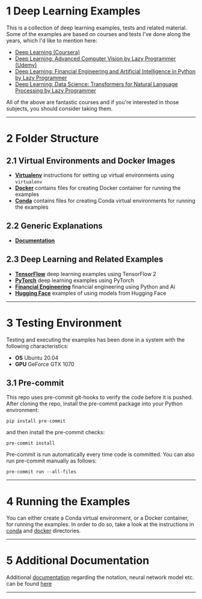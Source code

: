 # 1 Deep Learning Examples

This is a collection of deep learning examples, tests and related material. Some of the examples are based on courses and tests I've done
along the years, which I'd like to mention here:

* [Deep Learning (Coursera)](https://www.coursera.org/specializations/deep-learning?)
* [Deep Learning: Advanced Computer Vision by Lazy Programmer (Udemy)](https://www.udemy.com/course/advanced-computer-vision)
* [Deep Learning: Financial Engineering and Artificial Intelligence in Python by Lazy Programmer](https://deeplearningcourses.com/c/ai-finance)
* [Deep Learning: Data Science: Transformers for Natural Language Processing by Lazy Programmer](https://deeplearningcourses.com/c/data-science-transformers-nlp)

All of the above are fantastic courses and if you're interested in those subjects, you should consider taking them.

---

# 2 Folder Structure

## 2.1 Virtual Environments and Docker Images

* **[Virtualenv](./virtualenv/README.md)** instructions for setting up virtual environments using `virtualenv`
* **[Docker](./docker/README.md)** contains files for creating Docker container for running the examples
* **[Conda](./conda/README.md)** contains files for creating Conda virtual environments for running the examples

## 2.2 Generic Explanations

* **[Documentation](./documentation/README.md)**

## 2.3 Deep Learning and Related Examples

* **[TensorFlow](./TensorFlow/README.md)** deep learning examples using TensorFlow 2
* **[PyTorch](./PyTorch/README.md)** deep learning examples using PyTorch
* **[Financial Engineering](./FinancialEngineering/README.md)** financial engineering using Python and Ai
* **[Hugging Face](./HuggingFace/README.md)** examples of using models from Hugging Face

---

# 3 Testing Environment

Testing and executing the examples has been done in a system with the following characteristics:

* **OS** Ubuntu 20.04
* **GPU** GeForce GTX 1070

## 3.1 Pre-commit

This repo uses pre-commit git-hooks to verify the code before it is pushed. After cloning
the repo, install the pre-commit package into your Python environment:

```shell
pip install pre-commit
```

and then install the pre-commit checks:

```shell
pre-commit install
```

Pre-commit is run automatically every time code is committed. You can also run pre-commit manually as follows:

```shell
pre-commit run --all-files
```

---

# 4 Running the Examples

You can either create a Conda virtual environment, or a Docker container, for running the examples. In order to do so,
take a look at the instructions in [conda](./conda/README.md) and [docker](./docker/README.md) directories.

---

# 5 Additional Documentation

Additional [documentation](./documentation/README.md) regarding the notation, neural network model etc. can be found [here](./documentation/README.md)

---

